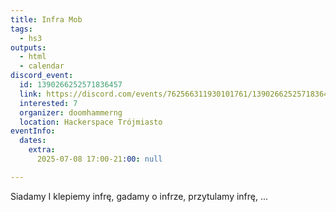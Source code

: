```yaml
---
title: Infra Mob
tags:
  - hs3
outputs:
  - html
  - calendar
discord_event:
  id: 1390266252571836457
  link: https://discord.com/events/762566311930101761/1390266252571836457
  interested: 7
  organizer: doomhammerng
  location: Hackerspace Trójmiasto
eventInfo:
  dates:
    extra:
      2025-07-08 17:00-21:00: null

---
```


Siadamy I klepiemy infrę, gadamy o infrze, przytulamy infrę, ...
